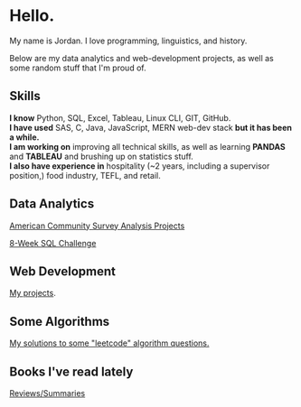 # Hello.

My name is Jordan. I love programming, linguistics, and history.

Below are my data analytics and web-development projects, as well as some random stuff that I'm proud of.
## Skills
**I know** Python, SQL, Excel, Tableau, Linux CLI, GIT, GitHub. <br>
**I have used** SAS, C, Java, JavaScript, MERN web-dev stack **but it has been a while.** <br>
**I am working on** improving all technical skills, as well as learning **PANDAS** and **TABLEAU** and brushing up on statistics stuff. <br>
**I also have experience in** hospitality (~2 years, including a supervisor position,) food industry, TEFL, and retail. <br>
## Data Analytics
[American Community Survey Analysis Projects](.)

[8-Week SQL Challenge](https://github.com/jmcgallia/8-week-sql-challenge/tree/main)
## Web Development

[My projects](https://github.com/jmcgallia/webdev_portfolio).

## Some Algorithms
[My solutions to some "leetcode" algorithm questions.](.)

## Books I've read lately
[Reviews/Summaries](https://github.com/jmcgallia/book_reviews/tree/main#readme)


